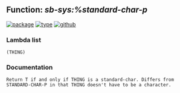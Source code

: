 ## Function: ***sb-sys:%standard-char-p***
[![package](https://img.shields.io/badge/Package-SB--SYS-5f9ea0.svg?style=social&colorA=999999)](../) [![type](https://img.shields.io/badge/Type-Function-5f9ea0.svg?style=social&colorA=999999)](../#function) [![github](https://img.shields.io/badge/GitHub-View_the_source-5f9ea0.svg?style=social&colorA=999999&logo=github)](https://github.com/sbcl/sbcl/blob/master/src/code/target-char.lisp/) 
### Lambda list
```
(THING)
```
### Documentation
```
Return T if and only if THING is a standard-char. Differs from
STANDARD-CHAR-P in that THING doesn't have to be a character.
```
